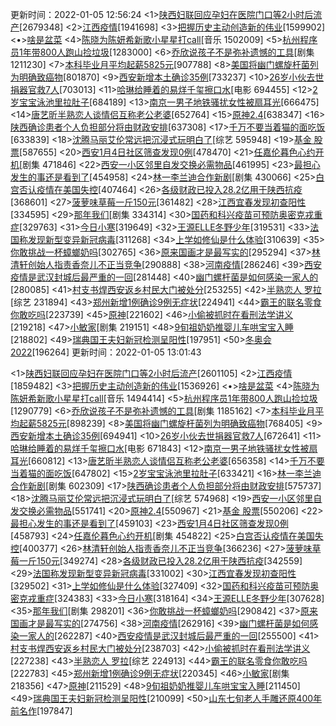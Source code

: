 更新时间：2022-01-05 12:56:24
<1>[陕西妇联回应孕妇在医院门口等2小时后流产](https://s.weibo.com/weibo?q=%23%E5%8C%97%E4%BA%AC%E5%86%AC%E5%A5%A5%E4%BC%9A%E5%AE%98%E6%96%B9%E5%8F%91%E5%B8%83%23&Refer=new_time)[2679348]
<2>[江西疫情](https://s.weibo.com/weibo?q=%23%E9%99%95%E8%A5%BF%E5%A6%87%E8%81%94%E5%9B%9E%E5%BA%94%E5%AD%95%E5%A6%87%E5%9C%A8%E5%8C%BB%E9%99%A2%E9%97%A8%E5%8F%A3%E7%AD%892%E5%B0%8F%E6%97%B6%E5%90%8E%E6%B5%81%E4%BA%A7%23&Refer=top)[1941698]
<3>[把握历史主动创造新的伟业](https://s.weibo.com/weibo?q=%23%E6%B1%9F%E8%A5%BF%E7%96%AB%E6%83%85%23&Refer=top)[1599902]
<•>[啥是盆菜](https://s.weibo.com/weibo?q=%23%E6%8A%8A%E6%8F%A1%E5%8E%86%E5%8F%B2%E4%B8%BB%E5%8A%A8%E5%88%9B%E9%80%A0%E6%96%B0%E7%9A%84%E4%BC%9F%E4%B8%9A%23&Refer=top)
<4>[陈晓为陈妍希新歌小星星打call](https://s.weibo.com/weibo?q=%23%E9%99%88%E6%99%93%E4%B8%BA%E9%99%88%E5%A6%8D%E5%B8%8C%E6%96%B0%E6%AD%8C%E5%B0%8F%E6%98%9F%E6%98%9F%E6%89%93call%23&Refer=top)[音乐 1502009]
<5>[杭州程序员1年带800人跑山捡垃圾](https://s.weibo.com/weibo?q=%23%E6%9D%AD%E5%B7%9E%E7%A8%8B%E5%BA%8F%E5%91%981%E5%B9%B4%E5%B8%A6800%E4%BA%BA%E8%B7%91%E5%B1%B1%E6%8D%A1%E5%9E%83%E5%9C%BE%23&Refer=top)[1283000]
<6>[乔欣说孩子不是弥补遗憾的工具](https://s.weibo.com/weibo?q=%23%E4%B9%94%E6%AC%A3%E8%AF%B4%E5%AD%A9%E5%AD%90%E4%B8%8D%E6%98%AF%E5%BC%A5%E8%A1%A5%E9%81%97%E6%86%BE%E7%9A%84%E5%B7%A5%E5%85%B7%23&Refer=top)[剧集 1211230]
<7>[本科毕业月平均起薪5825元](https://s.weibo.com/weibo?q=%23%E6%9C%AC%E7%A7%91%E6%AF%95%E4%B8%9A%E6%9C%88%E5%B9%B3%E5%9D%87%E8%B5%B7%E8%96%AA5825%E5%85%83%23&Refer=top)[907788]
<8>[美国将幽门螺旋杆菌列为明确致癌物](https://s.weibo.com/weibo?q=%23%E7%BE%8E%E5%9B%BD%E5%B0%86%E5%B9%BD%E9%97%A8%E8%9E%BA%E6%97%8B%E6%9D%86%E8%8F%8C%E5%88%97%E4%B8%BA%E6%98%8E%E7%A1%AE%E8%87%B4%E7%99%8C%E7%89%A9%23&Refer=top)[801870]
<9>[西安新增本土确诊35例](https://s.weibo.com/weibo?q=%23%E8%A5%BF%E5%AE%89%E6%96%B0%E5%A2%9E%E6%9C%AC%E5%9C%9F%E7%A1%AE%E8%AF%8A35%E4%BE%8B%23&Refer=top)[733237]
<10>[26岁小伙去世捐器官救7人](https://s.weibo.com/weibo?q=%2326%E5%B2%81%E5%B0%8F%E4%BC%99%E5%8E%BB%E4%B8%96%E6%8D%90%E5%99%A8%E5%AE%98%E6%95%917%E4%BA%BA%23&Refer=top)[703013]
<11>[哈琳给睡着的易烊千玺擦口水](https://s.weibo.com/weibo?q=%23%E5%93%88%E7%90%B3%E7%BB%99%E7%9D%A1%E7%9D%80%E7%9A%84%E6%98%93%E7%83%8A%E5%8D%83%E7%8E%BA%E6%93%A6%E5%8F%A3%E6%B0%B4%23&Refer=top)[电影 694455]
<12>[2岁宝宝泳池里拉肚子](https://s.weibo.com/weibo?q=%232%E5%B2%81%E5%AE%9D%E5%AE%9D%E6%B3%B3%E6%B1%A0%E9%87%8C%E6%8B%89%E8%82%9A%E5%AD%90%23&Refer=top)[684189]
<13>[南京一男子地铁骚扰女性被扇耳光](https://s.weibo.com/weibo?q=%23%E5%8D%97%E4%BA%AC%E4%B8%80%E7%94%B7%E5%AD%90%E5%9C%B0%E9%93%81%E9%AA%9A%E6%89%B0%E5%A5%B3%E6%80%A7%E8%A2%AB%E6%89%87%E8%80%B3%E5%85%89%23&Refer=top)[666475]
<14>[唐艺昕半熟恋人谈情侣互称老公老婆](https://s.weibo.com/weibo?q=%23%E5%94%90%E8%89%BA%E6%98%95%E5%8D%8A%E7%86%9F%E6%81%8B%E4%BA%BA%E8%B0%88%E6%83%85%E4%BE%A3%E4%BA%92%E7%A7%B0%E8%80%81%E5%85%AC%E8%80%81%E5%A9%86%23&Refer=top)[652764]
<15>[原神2.4](https://s.weibo.com/weibo?q=%23%E5%8E%9F%E7%A5%9E2.4%23&Refer=top)[638347]
<16>[陕西确诊患者个人负担部分将由财政安排](https://s.weibo.com/weibo?q=%23%E9%99%95%E8%A5%BF%E7%A1%AE%E8%AF%8A%E6%82%A3%E8%80%85%E4%B8%AA%E4%BA%BA%E8%B4%9F%E6%8B%85%E9%83%A8%E5%88%86%E5%B0%86%E7%94%B1%E8%B4%A2%E6%94%BF%E5%AE%89%E6%8E%92%23&Refer=top)[637308]
<17>[千万不要当着猫的面吃饭](https://s.weibo.com/weibo?q=%23%E5%8D%83%E4%B8%87%E4%B8%8D%E8%A6%81%E5%BD%93%E7%9D%80%E7%8C%AB%E7%9A%84%E9%9D%A2%E5%90%83%E9%A5%AD%23&Refer=top)[633839]
<18>[沈腾马丽艾伦常远把沉浸式玩明白了](https://s.weibo.com/weibo?q=%23%E6%B2%88%E8%85%BE%E9%A9%AC%E4%B8%BD%E8%89%BE%E4%BC%A6%E5%B8%B8%E8%BF%9C%E6%8A%8A%E6%B2%89%E6%B5%B8%E5%BC%8F%E7%8E%A9%E6%98%8E%E7%99%BD%E4%BA%86%23&Refer=top)[综艺 595948]
<19>[基金 股票](https://s.weibo.com/weibo?q=%E5%9F%BA%E9%87%91%20%E8%82%A1%E7%A5%A8&Refer=top)[587655]
<20>[西安1月4日社区筛查发现0例](https://s.weibo.com/weibo?q=%23%E8%A5%BF%E5%AE%891%E6%9C%884%E6%97%A5%E7%A4%BE%E5%8C%BA%E7%AD%9B%E6%9F%A5%E5%8F%91%E7%8E%B00%E4%BE%8B%23&Refer=top)[478470]
<21>[任嘉伦暮色心约开机](https://s.weibo.com/weibo?q=%23%E4%BB%BB%E5%98%89%E4%BC%A6%E6%9A%AE%E8%89%B2%E5%BF%83%E7%BA%A6%E5%BC%80%E6%9C%BA%23&Refer=top)[剧集 471846]
<22>[西安一小区邻里自发交换必需物品](https://s.weibo.com/weibo?q=%23%E8%A5%BF%E5%AE%89%E4%B8%80%E5%B0%8F%E5%8C%BA%E9%82%BB%E9%87%8C%E8%87%AA%E5%8F%91%E4%BA%A4%E6%8D%A2%E5%BF%85%E9%9C%80%E7%89%A9%E5%93%81%23&Refer=top)[461995]
<23>[最担心发生的事还是看到了](https://s.weibo.com/weibo?q=%23%E6%9C%80%E6%8B%85%E5%BF%83%E5%8F%91%E7%94%9F%E7%9A%84%E4%BA%8B%E8%BF%98%E6%98%AF%E7%9C%8B%E5%88%B0%E4%BA%86%23&Refer=top)[454958]
<24>[林一李兰迪合作新剧](https://s.weibo.com/weibo?q=%23%E6%9E%97%E4%B8%80%E6%9D%8E%E5%85%B0%E8%BF%AA%E5%90%88%E4%BD%9C%E6%96%B0%E5%89%A7%23&Refer=top)[剧集 430066]
<25>[白宫否认疫情在美国失控](https://s.weibo.com/weibo?q=%23%E7%99%BD%E5%AE%AB%E5%90%A6%E8%AE%A4%E7%96%AB%E6%83%85%E5%9C%A8%E7%BE%8E%E5%9B%BD%E5%A4%B1%E6%8E%A7%23&Refer=top)[407464]
<26>[各级财政已投入28.2亿用于陕西抗疫](https://s.weibo.com/weibo?q=%23%E5%90%84%E7%BA%A7%E8%B4%A2%E6%94%BF%E5%B7%B2%E6%8A%95%E5%85%A528.2%E4%BA%BF%E7%94%A8%E4%BA%8E%E9%99%95%E8%A5%BF%E6%8A%97%E7%96%AB%23&Refer=top)[368601]
<27>[菠萝味草莓一斤150元](https://s.weibo.com/weibo?q=%23%E8%8F%A0%E8%90%9D%E5%91%B3%E8%8D%89%E8%8E%93%E4%B8%80%E6%96%A4150%E5%85%83%23&Refer=top)[361482]
<28>[江西宜春发现初查阳性](https://s.weibo.com/weibo?q=%23%E6%B1%9F%E8%A5%BF%E5%AE%9C%E6%98%A5%E5%8F%91%E7%8E%B0%E5%88%9D%E6%9F%A5%E9%98%B3%E6%80%A7%23&Refer=top)[334595]
<29>[那年我们](https://s.weibo.com/weibo?q=%E9%82%A3%E5%B9%B4%E6%88%91%E4%BB%AC&Refer=top)[剧集 334314]
<30>[国药和科兴疫苗可预防奥密克戎重症](https://s.weibo.com/weibo?q=%23%E5%9B%BD%E8%8D%AF%E5%92%8C%E7%A7%91%E5%85%B4%E7%96%AB%E8%8B%97%E5%8F%AF%E9%A2%84%E9%98%B2%E5%A5%A5%E5%AF%86%E5%85%8B%E6%88%8E%E9%87%8D%E7%97%87%23&Refer=top)[329763]
<31>[今日小寒](https://s.weibo.com/weibo?q=%23%E4%BB%8A%E6%97%A5%E5%B0%8F%E5%AF%92%23&Refer=top)[319649]
<32>[王源ELLE冬野少年](https://s.weibo.com/weibo?q=%23%E7%8E%8B%E6%BA%90ELLE%E5%86%AC%E9%87%8E%E5%B0%91%E5%B9%B4%23&Refer=top)[319531]
<33>[法国称发现新型变异新冠病毒](https://s.weibo.com/weibo?q=%23%E6%B3%95%E5%9B%BD%E7%A7%B0%E5%8F%91%E7%8E%B0%E6%96%B0%E5%9E%8B%E5%8F%98%E5%BC%82%E6%96%B0%E5%86%A0%E7%97%85%E6%AF%92%23&Refer=top)[311268]
<34>[上学如修仙是什么体验](https://s.weibo.com/weibo?q=%23%E4%B8%8A%E5%AD%A6%E5%A6%82%E4%BF%AE%E4%BB%99%E6%98%AF%E4%BB%80%E4%B9%88%E4%BD%93%E9%AA%8C%23&Refer=top)[310639]
<35>[你敢挑战一杯蟑螂奶吗](https://s.weibo.com/weibo?q=%23%E4%BD%A0%E6%95%A2%E6%8C%91%E6%88%98%E4%B8%80%E6%9D%AF%E8%9F%91%E8%9E%82%E5%A5%B6%E5%90%97%23&Refer=top)[302765]
<36>[原来国画才是最写实的](https://s.weibo.com/weibo?q=%23%E5%8E%9F%E6%9D%A5%E5%9B%BD%E7%94%BB%E6%89%8D%E6%98%AF%E6%9C%80%E5%86%99%E5%AE%9E%E7%9A%84%23&Refer=top)[295294]
<37>[林清轩创始人指责香奈儿不正当竞争](https://s.weibo.com/weibo?q=%23%E6%9E%97%E6%B8%85%E8%BD%A9%E5%88%9B%E5%A7%8B%E4%BA%BA%E6%8C%87%E8%B4%A3%E9%A6%99%E5%A5%88%E5%84%BF%E4%B8%8D%E6%AD%A3%E5%BD%93%E7%AB%9E%E4%BA%89%23&Refer=top)[290888]
<38>[河南疫情](https://s.weibo.com/weibo?q=%23%E6%B2%B3%E5%8D%97%E7%96%AB%E6%83%85%23&Refer=top)[286246]
<39>[西安疫情是武汉封城后最严重的一回](https://s.weibo.com/weibo?q=%23%E8%A5%BF%E5%AE%89%E7%96%AB%E6%83%85%E6%98%AF%E6%AD%A6%E6%B1%89%E5%B0%81%E5%9F%8E%E5%90%8E%E6%9C%80%E4%B8%A5%E9%87%8D%E7%9A%84%E4%B8%80%E5%9B%9E%23&Refer=top)[281448]
<40>[幽门螺杆菌是如何感染一家人的](https://s.weibo.com/weibo?q=%23%E5%B9%BD%E9%97%A8%E8%9E%BA%E6%9D%86%E8%8F%8C%E6%98%AF%E5%A6%82%E4%BD%95%E6%84%9F%E6%9F%93%E4%B8%80%E5%AE%B6%E4%BA%BA%E7%9A%84%23&Refer=top)[280085]
<41>[村支书焊西安返乡村民大门被处分](https://s.weibo.com/weibo?q=%23%E6%9D%91%E6%94%AF%E4%B9%A6%E7%84%8A%E8%A5%BF%E5%AE%89%E8%BF%94%E4%B9%A1%E6%9D%91%E6%B0%91%E5%A4%A7%E9%97%A8%E8%A2%AB%E5%A4%84%E5%88%86%23&Refer=top)[253255]
<42>[半熟恋人 罗拉](https://s.weibo.com/weibo?q=%E5%8D%8A%E7%86%9F%E6%81%8B%E4%BA%BA%20%E7%BD%97%E6%8B%89&Refer=top)[综艺 231894]
<43>[郑州新增1例确诊9例无症状](https://s.weibo.com/weibo?q=%23%E9%83%91%E5%B7%9E%E6%96%B0%E5%A2%9E1%E4%BE%8B%E7%A1%AE%E8%AF%8A9%E4%BE%8B%E6%97%A0%E7%97%87%E7%8A%B6%23&Refer=top)[224941]
<44>[霸王的联名零食你敢吃吗](https://s.weibo.com/weibo?q=%E9%9C%B8%E7%8E%8B%E7%9A%84%E8%81%94%E5%90%8D%E9%9B%B6%E9%A3%9F%E4%BD%A0%E6%95%A2%E5%90%83%E5%90%97&Refer=top)[223739]
<45>[原神](https://s.weibo.com/weibo?q=%E5%8E%9F%E7%A5%9E&Refer=top)[221602]
<46>[小偷被抓时在看刑法学讲义](https://s.weibo.com/weibo?q=%23%E5%B0%8F%E5%81%B7%E8%A2%AB%E6%8A%93%E6%97%B6%E5%9C%A8%E7%9C%8B%E5%88%91%E6%B3%95%E5%AD%A6%E8%AE%B2%E4%B9%89%23&Refer=top)[219218]
<47>[小敏家](https://s.weibo.com/weibo?q=%E5%B0%8F%E6%95%8F%E5%AE%B6&Refer=top)[剧集 219151]
<48>[9旬祖奶奶推婴儿车哄宝宝入睡](https://s.weibo.com/weibo?q=%239%E6%97%AC%E7%A5%96%E5%A5%B6%E5%A5%B6%E6%8E%A8%E5%A9%B4%E5%84%BF%E8%BD%A6%E5%93%84%E5%AE%9D%E5%AE%9D%E5%85%A5%E7%9D%A1%23&Refer=top)[218802]
<49>[瑞典国王夫妇新冠检测呈阳性](https://s.weibo.com/weibo?q=%23%E7%91%9E%E5%85%B8%E5%9B%BD%E7%8E%8B%E5%A4%AB%E5%A6%87%E6%96%B0%E5%86%A0%E6%A3%80%E6%B5%8B%E5%91%88%E9%98%B3%E6%80%A7%23&Refer=top)[197951]
<50>[冬奥会2022](https://s.weibo.com/weibo?q=%23%E5%86%AC%E5%A5%A5%E4%BC%9A2022%23&Refer=top)[196264]
更新时间：2022-01-05 13:01:43

<1>[陕西妇联回应孕妇在医院门口等2小时后流产](https://s.weibo.com/weibo?q=%23%E4%B9%A0%E8%BF%91%E5%B9%B3%E8%80%83%E5%AF%9F%E5%86%AC%E5%A5%A5%E4%BC%9A%E5%86%AC%E6%AE%8B%E5%A5%A5%E4%BC%9A%E7%AD%B9%E5%8A%9E%E5%A4%87%E8%B5%9B%E5%B7%A5%E4%BD%9C%23&Refer=new_time)[2601105]
<2>[江西疫情](https://s.weibo.com/weibo?q=%23%E9%99%95%E8%A5%BF%E5%A6%87%E8%81%94%E5%9B%9E%E5%BA%94%E5%AD%95%E5%A6%87%E5%9C%A8%E5%8C%BB%E9%99%A2%E9%97%A8%E5%8F%A3%E7%AD%892%E5%B0%8F%E6%97%B6%E5%90%8E%E6%B5%81%E4%BA%A7%23&Refer=top)[1859482]
<3>[把握历史主动创造新的伟业](https://s.weibo.com/weibo?q=%23%E6%B1%9F%E8%A5%BF%E7%96%AB%E6%83%85%23&Refer=top)[1536926]
<•>[啥是盆菜](https://s.weibo.com/weibo?q=%23%E6%8A%8A%E6%8F%A1%E5%8E%86%E5%8F%B2%E4%B8%BB%E5%8A%A8%E5%88%9B%E9%80%A0%E6%96%B0%E7%9A%84%E4%BC%9F%E4%B8%9A%23&Refer=top)
<4>[陈晓为陈妍希新歌小星星打call](https://s.weibo.com/weibo?q=%23%E9%99%88%E6%99%93%E4%B8%BA%E9%99%88%E5%A6%8D%E5%B8%8C%E6%96%B0%E6%AD%8C%E5%B0%8F%E6%98%9F%E6%98%9F%E6%89%93call%23&Refer=top)[音乐 1494414]
<5>[杭州程序员1年带800人跑山捡垃圾](https://s.weibo.com/weibo?q=%23%E6%9D%AD%E5%B7%9E%E7%A8%8B%E5%BA%8F%E5%91%981%E5%B9%B4%E5%B8%A6800%E4%BA%BA%E8%B7%91%E5%B1%B1%E6%8D%A1%E5%9E%83%E5%9C%BE%23&Refer=top)[1290779]
<6>[乔欣说孩子不是弥补遗憾的工具](https://s.weibo.com/weibo?q=%23%E4%B9%94%E6%AC%A3%E8%AF%B4%E5%AD%A9%E5%AD%90%E4%B8%8D%E6%98%AF%E5%BC%A5%E8%A1%A5%E9%81%97%E6%86%BE%E7%9A%84%E5%B7%A5%E5%85%B7%23&Refer=top)[剧集 1185162]
<7>[本科毕业月平均起薪5825元](https://s.weibo.com/weibo?q=%23%E6%9C%AC%E7%A7%91%E6%AF%95%E4%B8%9A%E6%9C%88%E5%B9%B3%E5%9D%87%E8%B5%B7%E8%96%AA5825%E5%85%83%23&Refer=top)[898239]
<8>[美国将幽门螺旋杆菌列为明确致癌物](https://s.weibo.com/weibo?q=%23%E7%BE%8E%E5%9B%BD%E5%B0%86%E5%B9%BD%E9%97%A8%E8%9E%BA%E6%97%8B%E6%9D%86%E8%8F%8C%E5%88%97%E4%B8%BA%E6%98%8E%E7%A1%AE%E8%87%B4%E7%99%8C%E7%89%A9%23&Refer=top)[768405]
<9>[西安新增本土确诊35例](https://s.weibo.com/weibo?q=%23%E8%A5%BF%E5%AE%89%E6%96%B0%E5%A2%9E%E6%9C%AC%E5%9C%9F%E7%A1%AE%E8%AF%8A35%E4%BE%8B%23&Refer=top)[694941]
<10>[26岁小伙去世捐器官救7人](https://s.weibo.com/weibo?q=%2326%E5%B2%81%E5%B0%8F%E4%BC%99%E5%8E%BB%E4%B8%96%E6%8D%90%E5%99%A8%E5%AE%98%E6%95%917%E4%BA%BA%23&Refer=top)[672641]
<11>[哈琳给睡着的易烊千玺擦口水](https://s.weibo.com/weibo?q=%23%E5%93%88%E7%90%B3%E7%BB%99%E7%9D%A1%E7%9D%80%E7%9A%84%E6%98%93%E7%83%8A%E5%8D%83%E7%8E%BA%E6%93%A6%E5%8F%A3%E6%B0%B4%23&Refer=top)[电影 671843]
<12>[南京一男子地铁骚扰女性被扇耳光](https://s.weibo.com/weibo?q=%23%E5%8D%97%E4%BA%AC%E4%B8%80%E7%94%B7%E5%AD%90%E5%9C%B0%E9%93%81%E9%AA%9A%E6%89%B0%E5%A5%B3%E6%80%A7%E8%A2%AB%E6%89%87%E8%80%B3%E5%85%89%23&Refer=top)[660812]
<13>[唐艺昕半熟恋人谈情侣互称老公老婆](https://s.weibo.com/weibo?q=%23%E5%94%90%E8%89%BA%E6%98%95%E5%8D%8A%E7%86%9F%E6%81%8B%E4%BA%BA%E8%B0%88%E6%83%85%E4%BE%A3%E4%BA%92%E7%A7%B0%E8%80%81%E5%85%AC%E8%80%81%E5%A9%86%23&Refer=top)[656358]
<14>[千万不要当着猫的面吃饭](https://s.weibo.com/weibo?q=%23%E5%8D%83%E4%B8%87%E4%B8%8D%E8%A6%81%E5%BD%93%E7%9D%80%E7%8C%AB%E7%9A%84%E9%9D%A2%E5%90%83%E9%A5%AD%23&Refer=top)[647802]
<15>[2岁宝宝泳池里拉肚子](https://s.weibo.com/weibo?q=%232%E5%B2%81%E5%AE%9D%E5%AE%9D%E6%B3%B3%E6%B1%A0%E9%87%8C%E6%8B%89%E8%82%9A%E5%AD%90%23&Refer=top)[633421]
<16>[林一李兰迪合作新剧](https://s.weibo.com/weibo?q=%23%E6%9E%97%E4%B8%80%E6%9D%8E%E5%85%B0%E8%BF%AA%E5%90%88%E4%BD%9C%E6%96%B0%E5%89%A7%23&Refer=top)[剧集 602309]
<17>[陕西确诊患者个人负担部分将由财政安排](https://s.weibo.com/weibo?q=%23%E9%99%95%E8%A5%BF%E7%A1%AE%E8%AF%8A%E6%82%A3%E8%80%85%E4%B8%AA%E4%BA%BA%E8%B4%9F%E6%8B%85%E9%83%A8%E5%88%86%E5%B0%86%E7%94%B1%E8%B4%A2%E6%94%BF%E5%AE%89%E6%8E%92%23&Refer=top)[575737]
<18>[沈腾马丽艾伦常远把沉浸式玩明白了](https://s.weibo.com/weibo?q=%23%E6%B2%88%E8%85%BE%E9%A9%AC%E4%B8%BD%E8%89%BE%E4%BC%A6%E5%B8%B8%E8%BF%9C%E6%8A%8A%E6%B2%89%E6%B5%B8%E5%BC%8F%E7%8E%A9%E6%98%8E%E7%99%BD%E4%BA%86%23&Refer=top)[综艺 574968]
<19>[西安一小区邻里自发交换必需物品](https://s.weibo.com/weibo?q=%23%E8%A5%BF%E5%AE%89%E4%B8%80%E5%B0%8F%E5%8C%BA%E9%82%BB%E9%87%8C%E8%87%AA%E5%8F%91%E4%BA%A4%E6%8D%A2%E5%BF%85%E9%9C%80%E7%89%A9%E5%93%81%23&Refer=top)[551741]
<20>[原神2.4](https://s.weibo.com/weibo?q=%23%E5%8E%9F%E7%A5%9E2.4%23&Refer=top)[550967]
<21>[基金 股票](https://s.weibo.com/weibo?q=%E5%9F%BA%E9%87%91%20%E8%82%A1%E7%A5%A8&Refer=top)[550206]
<22>[最担心发生的事还是看到了](https://s.weibo.com/weibo?q=%23%E6%9C%80%E6%8B%85%E5%BF%83%E5%8F%91%E7%94%9F%E7%9A%84%E4%BA%8B%E8%BF%98%E6%98%AF%E7%9C%8B%E5%88%B0%E4%BA%86%23&Refer=top)[459103]
<23>[西安1月4日社区筛查发现0例](https://s.weibo.com/weibo?q=%23%E8%A5%BF%E5%AE%891%E6%9C%884%E6%97%A5%E7%A4%BE%E5%8C%BA%E7%AD%9B%E6%9F%A5%E5%8F%91%E7%8E%B00%E4%BE%8B%23&Refer=top)[458793]
<24>[任嘉伦暮色心约开机](https://s.weibo.com/weibo?q=%23%E4%BB%BB%E5%98%89%E4%BC%A6%E6%9A%AE%E8%89%B2%E5%BF%83%E7%BA%A6%E5%BC%80%E6%9C%BA%23&Refer=top)[剧集 454822]
<25>[白宫否认疫情在美国失控](https://s.weibo.com/weibo?q=%23%E7%99%BD%E5%AE%AB%E5%90%A6%E8%AE%A4%E7%96%AB%E6%83%85%E5%9C%A8%E7%BE%8E%E5%9B%BD%E5%A4%B1%E6%8E%A7%23&Refer=top)[400377]
<26>[林清轩创始人指责香奈儿不正当竞争](https://s.weibo.com/weibo?q=%23%E6%9E%97%E6%B8%85%E8%BD%A9%E5%88%9B%E5%A7%8B%E4%BA%BA%E6%8C%87%E8%B4%A3%E9%A6%99%E5%A5%88%E5%84%BF%E4%B8%8D%E6%AD%A3%E5%BD%93%E7%AB%9E%E4%BA%89%23&Refer=top)[366236]
<27>[菠萝味草莓一斤150元](https://s.weibo.com/weibo?q=%23%E8%8F%A0%E8%90%9D%E5%91%B3%E8%8D%89%E8%8E%93%E4%B8%80%E6%96%A4150%E5%85%83%23&Refer=top)[349274]
<28>[各级财政已投入28.2亿用于陕西抗疫](https://s.weibo.com/weibo?q=%23%E5%90%84%E7%BA%A7%E8%B4%A2%E6%94%BF%E5%B7%B2%E6%8A%95%E5%85%A528.2%E4%BA%BF%E7%94%A8%E4%BA%8E%E9%99%95%E8%A5%BF%E6%8A%97%E7%96%AB%23&Refer=top)[342559]
<29>[法国称发现新型变异新冠病毒](https://s.weibo.com/weibo?q=%23%E6%B3%95%E5%9B%BD%E7%A7%B0%E5%8F%91%E7%8E%B0%E6%96%B0%E5%9E%8B%E5%8F%98%E5%BC%82%E6%96%B0%E5%86%A0%E7%97%85%E6%AF%92%23&Refer=top)[331002]
<30>[江西宜春发现初查阳性](https://s.weibo.com/weibo?q=%23%E6%B1%9F%E8%A5%BF%E5%AE%9C%E6%98%A5%E5%8F%91%E7%8E%B0%E5%88%9D%E6%9F%A5%E9%98%B3%E6%80%A7%23&Refer=top)[329502]
<31>[上学如修仙是什么体验](https://s.weibo.com/weibo?q=%23%E4%B8%8A%E5%AD%A6%E5%A6%82%E4%BF%AE%E4%BB%99%E6%98%AF%E4%BB%80%E4%B9%88%E4%BD%93%E9%AA%8C%23&Refer=top)[327409]
<32>[国药和科兴疫苗可预防奥密克戎重症](https://s.weibo.com/weibo?q=%23%E5%9B%BD%E8%8D%AF%E5%92%8C%E7%A7%91%E5%85%B4%E7%96%AB%E8%8B%97%E5%8F%AF%E9%A2%84%E9%98%B2%E5%A5%A5%E5%AF%86%E5%85%8B%E6%88%8E%E9%87%8D%E7%97%87%23&Refer=top)[324383]
<33>[今日小寒](https://s.weibo.com/weibo?q=%23%E4%BB%8A%E6%97%A5%E5%B0%8F%E5%AF%92%23&Refer=top)[318164]
<34>[王源ELLE冬野少年](https://s.weibo.com/weibo?q=%23%E7%8E%8B%E6%BA%90ELLE%E5%86%AC%E9%87%8E%E5%B0%91%E5%B9%B4%23&Refer=top)[307628]
<35>[那年我们](https://s.weibo.com/weibo?q=%E9%82%A3%E5%B9%B4%E6%88%91%E4%BB%AC&Refer=top)[剧集 298201]
<36>[你敢挑战一杯蟑螂奶吗](https://s.weibo.com/weibo?q=%23%E4%BD%A0%E6%95%A2%E6%8C%91%E6%88%98%E4%B8%80%E6%9D%AF%E8%9F%91%E8%9E%82%E5%A5%B6%E5%90%97%23&Refer=top)[290842]
<37>[原来国画才是最写实的](https://s.weibo.com/weibo?q=%23%E5%8E%9F%E6%9D%A5%E5%9B%BD%E7%94%BB%E6%89%8D%E6%98%AF%E6%9C%80%E5%86%99%E5%AE%9E%E7%9A%84%23&Refer=top)[274756]
<38>[河南疫情](https://s.weibo.com/weibo?q=%23%E6%B2%B3%E5%8D%97%E7%96%AB%E6%83%85%23&Refer=top)[262916]
<39>[幽门螺杆菌是如何感染一家人的](https://s.weibo.com/weibo?q=%23%E5%B9%BD%E9%97%A8%E8%9E%BA%E6%9D%86%E8%8F%8C%E6%98%AF%E5%A6%82%E4%BD%95%E6%84%9F%E6%9F%93%E4%B8%80%E5%AE%B6%E4%BA%BA%E7%9A%84%23&Refer=top)[262287]
<40>[西安疫情是武汉封城后最严重的一回](https://s.weibo.com/weibo?q=%23%E8%A5%BF%E5%AE%89%E7%96%AB%E6%83%85%E6%98%AF%E6%AD%A6%E6%B1%89%E5%B0%81%E5%9F%8E%E5%90%8E%E6%9C%80%E4%B8%A5%E9%87%8D%E7%9A%84%E4%B8%80%E5%9B%9E%23&Refer=top)[255500]
<41>[村支书焊西安返乡村民大门被处分](https://s.weibo.com/weibo?q=%23%E6%9D%91%E6%94%AF%E4%B9%A6%E7%84%8A%E8%A5%BF%E5%AE%89%E8%BF%94%E4%B9%A1%E6%9D%91%E6%B0%91%E5%A4%A7%E9%97%A8%E8%A2%AB%E5%A4%84%E5%88%86%23&Refer=top)[238703]
<42>[小偷被抓时在看刑法学讲义](https://s.weibo.com/weibo?q=%23%E5%B0%8F%E5%81%B7%E8%A2%AB%E6%8A%93%E6%97%B6%E5%9C%A8%E7%9C%8B%E5%88%91%E6%B3%95%E5%AD%A6%E8%AE%B2%E4%B9%89%23&Refer=top)[227238]
<43>[半熟恋人 罗拉](https://s.weibo.com/weibo?q=%E5%8D%8A%E7%86%9F%E6%81%8B%E4%BA%BA%20%E7%BD%97%E6%8B%89&Refer=top)[综艺 224913]
<44>[霸王的联名零食你敢吃吗](https://s.weibo.com/weibo?q=%E9%9C%B8%E7%8E%8B%E7%9A%84%E8%81%94%E5%90%8D%E9%9B%B6%E9%A3%9F%E4%BD%A0%E6%95%A2%E5%90%83%E5%90%97&Refer=top)[222783]
<45>[郑州新增1例确诊9例无症状](https://s.weibo.com/weibo?q=%23%E9%83%91%E5%B7%9E%E6%96%B0%E5%A2%9E1%E4%BE%8B%E7%A1%AE%E8%AF%8A9%E4%BE%8B%E6%97%A0%E7%97%87%E7%8A%B6%23&Refer=top)[220345]
<46>[小敏家](https://s.weibo.com/weibo?q=%E5%B0%8F%E6%95%8F%E5%AE%B6&Refer=top)[剧集 218356]
<47>[原神](https://s.weibo.com/weibo?q=%E5%8E%9F%E7%A5%9E&Refer=top)[211529]
<48>[9旬祖奶奶推婴儿车哄宝宝入睡](https://s.weibo.com/weibo?q=%239%E6%97%AC%E7%A5%96%E5%A5%B6%E5%A5%B6%E6%8E%A8%E5%A9%B4%E5%84%BF%E8%BD%A6%E5%93%84%E5%AE%9D%E5%AE%9D%E5%85%A5%E7%9D%A1%23&Refer=top)[211450]
<49>[瑞典国王夫妇新冠检测呈阳性](https://s.weibo.com/weibo?q=%23%E7%91%9E%E5%85%B8%E5%9B%BD%E7%8E%8B%E5%A4%AB%E5%A6%87%E6%96%B0%E5%86%A0%E6%A3%80%E6%B5%8B%E5%91%88%E9%98%B3%E6%80%A7%23&Refer=top)[210099]
<50>[山东七旬老人手雕还原400年前名作](https://s.weibo.com/weibo?q=%23%E5%B1%B1%E4%B8%9C%E4%B8%83%E6%97%AC%E8%80%81%E4%BA%BA%E6%89%8B%E9%9B%95%E8%BF%98%E5%8E%9F400%E5%B9%B4%E5%89%8D%E5%90%8D%E4%BD%9C%23&Refer=top)[197847]

